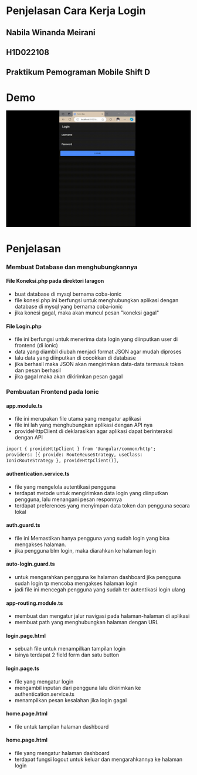 # Penjelasan Cara Kerja Login
## Nabila Winanda Meirani
## H1D022108
## Praktikum Pemograman Mobile Shift D

# Demo
![App Demo](2024-11-05%2000-55-15.gif)

# Penjelasan

### Membuat Database dan menghubungkannya
#### File Koneksi.php pada direktori laragon
- buat database di mysql bernama coba-ionic
- file konesi.php ini berfungsi untuk menghubungkan aplikasi dengan database di mysql yang bernama coba-ionic
- jika konesi gagal, maka akan muncul pesan "koneksi gagal"

#### File Login.php
- file ini berfungsi untuk menerima data login yang diinputkan user di frontend (di ionic)
- data yang diambil diubah menjadi format JSON agar mudah diproses
- lalu data yang diinputkan di cocokkan di database
- jika berhasil maka JSON akan mengirimkan data-data termasuk token dan pesan berhasil
- jika gagal maka akan dikirimkan pesan gagal

### Pembuatan Frontend pada Ionic

#### app.module.ts
- file ini merupakan file utama yang mengatur aplikasi
- file ini lah yang menghubungkan aplikasi dengan API nya
- provideHttpClient di deklarasikan agar aplikasi dapat berinteraksi dengan API
```
import { provideHttpClient } from '@angular/common/http';
providers: [{ provide: RouteReuseStrategy, useClass: IonicRouteStrategy }, provideHttpClient()],
```

#### authentication.service.ts
- file yang mengelola autentikasi pengguna
- terdapat metode untuk mengirimkan data login yang diinputkan pengguna, lalu menangani pesan responnya
- terdapat preferences yang menyimpan data token dan pengguna secara lokal

#### auth.guard.ts
- file ini Memastikan hanya pengguna yang sudah login yang bisa mengakses halaman.
- jika pengguna blm login, maka diarahkan ke halaman login

#### auto-login.guard.ts
- untuk mengarahkan pengguna ke halaman dashboard jika pengguna sudah login tp mencoba mengakses halaman login
- jadi file ini mencegah pengguna yang sudah ter autentikasi login ulang

#### app-routing.module.ts 
- membuat dan mengatur jalur navigasi pada halaman-halaman di aplikasi
- membuat path yang menghubungkan halaman dengan URL

#### login.page.html
- sebuah file untuk menampilkan tampilan login
- isinya terdapat 2 field form dan satu button

#### login.page.ts
- file yang mengatur login
- mengambil inputan dari pengguna lalu dikirimkan ke authentication.service.ts
- menampilkan pesan kesalahan jika login gagal

#### home.page.html
- file untuk tampilan halaman dashboard

#### home.page.html
- file yang mengatur halaman dashboard
- terdapat fungsi logout untuk keluar dan mengarahkannya ke halaman login


